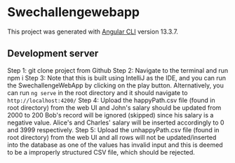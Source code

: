 # Swechallengewebapp

This project was generated with [Angular CLI](https://github.com/angular/angular-cli) version 13.3.7.

## Development server

Step 1: git clone project from Github
Step 2: Navigate to the terminal and run npm i
Step 3: Note that this is built using IntelliJ as the IDE,
and you can run the SwechallengeWebApp by clicking on the play button.
Alternatively, you can run `ng serve` in the root directory 
and it should navigate to `http://localhost:4200/`
Step 4: Upload the happyPath.csv file (found in root directory) from the web UI and John's salary should be updated from 2000 to 200
Bob's record will be ignored (skipped) since his salary is a negative value.
Alice's and Charles' salary will be inserted accordingly to 0 and 3999 respectively.
Step 5: Upload the unhappyPath.csv file (found in root directory) from the web UI and all rows will not be updated/inserted into the database
as one of the values has invalid input and this is deemed to be a improperly structured CSV file, which should be rejected.
